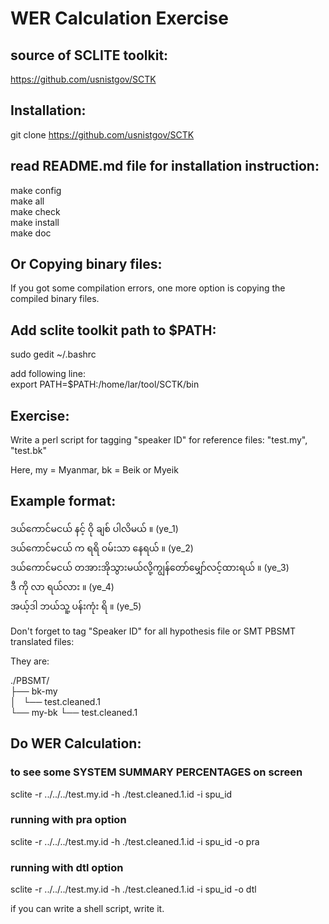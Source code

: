 # WER Calculation Exercise ###

## source of SCLITE toolkit:  
https://github.com/usnistgov/SCTK  

## Installation:  
git clone https://github.com/usnistgov/SCTK  

## read README.md file for installation instruction:  
make config  
make all  
make check  
make install  
make doc  

## Or Copying binary files:  
If you got some compilation errors, one more option is copying the compiled binary files.  

## Add sclite toolkit path to $PATH:  

sudo gedit ~/.bashrc  

add following line:  
export PATH=$PATH:/home/lar/tool/SCTK/bin  

## Exercise:  

Write a perl script for tagging "speaker ID" for reference files: "test.my", "test.bk"  

Here, my = Myanmar, bk = Beik or Myeik  


## Example format:  

ဒယ်ကောင်မငယ် နင့် ဝို ချစ် ပါလိမယ် ။ (ye_1)  
ဒယ်ကောင်မငယ် က ရရိ ဝမ်းသာ နေရယ်  ။ (ye_2)  
ဒယ်ကောင်မငယ် တအားအိုသွားမယ်လို့ကျွန်တော်မျှော်လင့်ထားရယ် ။ (ye_3)  
ဒီ ကို လာ ရယ်လား ။ (ye_4)  
အယ့်ဒါ ဘယ်သူ့ ပန်းကုံး ရိ  ။ (ye_5)  

Don't forget to tag "Speaker ID" for all hypothesis file or SMT PBSMT translated files:  

They are:  

./PBSMT/  
├── bk-my  
│   └── test.cleaned.1  
└── my-bk
    └── test.cleaned.1  


## Do WER Calculation:  

### to see some SYSTEM SUMMARY PERCENTAGES on screen 
 sclite -r ../../../test.my.id -h ./test.cleaned.1.id -i spu_id

### running with pra option 

 sclite -r ../../../test.my.id -h ./test.cleaned.1.id -i spu_id -o pra
 
### running with dtl option

 sclite -r ../../../test.my.id -h ./test.cleaned.1.id -i spu_id -o dtl

if you can write a shell script, write it.


